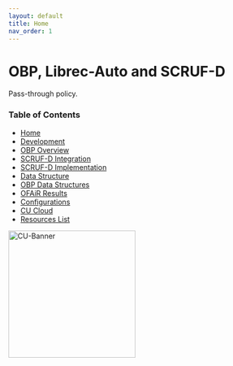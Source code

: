 ```yaml
---
layout: default
title: Home
nav_order: 1
---
```

# OBP, Librec-Auto and SCRUF-D

Pass-through policy.

### Table of Contents
- [Home](index)
- [Development](03-dev)
- [OBP Overview](04-obp-overview)
- [SCRUF-D Integration](05-scruf-d)
- [SCRUF-D Implementation](06-implementation)
- [Data Structure](07-data-structure)
- [OBP Data Structures](08-slate)
- [OFAiR Results](09-OFAiR)
- [Configurations](10-test-config)
- [CU Cloud](11-cloud)
- [Resources List](12-resources)

<img src='https://www.colorado.edu/profiles/express/themes/ucb/images/cu-boulder-logo-text-black.svg' width='250' alt='CU-Banner'>
